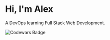 <h1 align="left">Hi, I'm Alex</h1>

A DevOps learning Full Stack Web Development.

![Codewars Badge](https://www.codewars.com/users/lexops/badges/large?theme=light)
